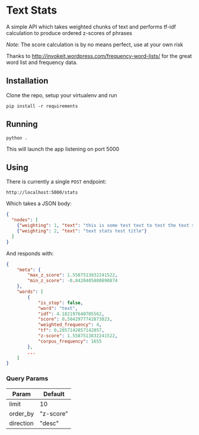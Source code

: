 # Text Stats

A simple API which takes weighted chunks of text and performs tf-idf
calculation to produce ordered z-scores of phrases

*Note:* The score calculation is by no means perfect, use at your own risk

Thanks to http://invokeit.wordpress.com/frequency-word-lists/ for the great
word list and frequency data.

## Installation

Clone the repo, setup your virtualenv and run 

`pip install -r requirements`

## Running

`python .`

This will launch the app listening on port 5000

## Using

There is currently a single `POST` endpoint:

`http://localhost:5000/stats`

Which takes a JSON body:

```json
{
  "nodes": [
    {"weighting": 1, "text": "this is some test text to test the text stats"},
    {"weighting": 2, "text": "text stats test title"}
  ]
}
```

And responds with:

```json
{
    "meta": {
        "max_z_score": 1.5587513832241522,
        "min_z_score": -0.8420405880890874
    },
    "words": [
        {
            "is_stop": false,
            "word": "text",
            "idf": 4.182197640705562,
            "score": 0.5842977742873823,
            "weighted_frequency": 4,
            "tf": 0.2857142857142857,
            "z-score": 1.5587513832241522,
            "corpus_frequency": 1655
        },
        ...
    ]
}
```

### Query Params

Param     | Default
--------- | ---------
limit     | 10
order_by  | "z-score"
direction | "desc"

